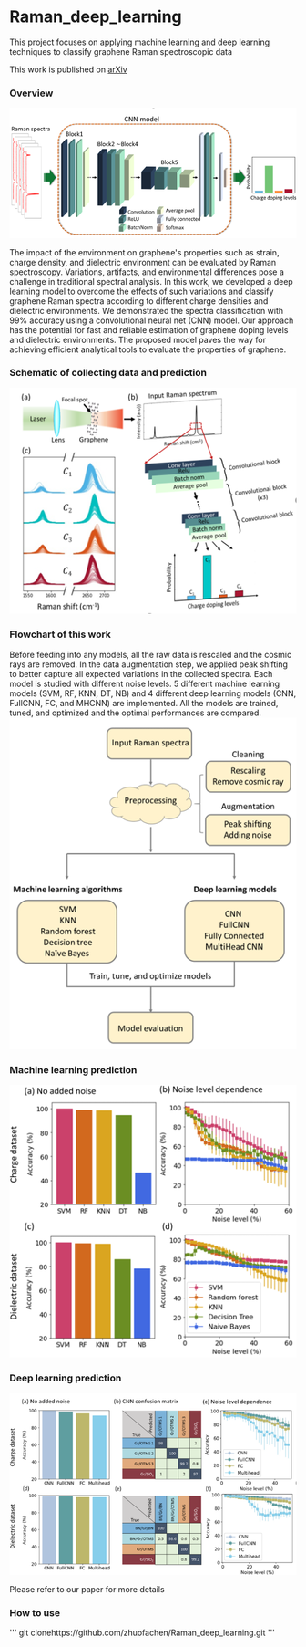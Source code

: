 # Raman_deep_learning
This project focuses on applying machine learning and deep learning techniques to classify graphene Raman spectroscopic data

This work is published on [arXiv](https://arxiv.org/abs/2203.00431)



### Overview
![Table of content](figures/table_of_content.png)


The impact of the environment on graphene's properties such as strain, charge density, and dielectric environment can be evaluated by Raman spectroscopy. Variations, artifacts, and environmental differences pose a challenge in traditional spectral analysis. In this work, we developed a deep learning model to overcome the effects of such variations and classify graphene Raman spectra according to different charge densities and dielectric environments. We demonstrated the spectra classification with 99% accuracy using a convolutional neural net (CNN) model. Our approach has the potential for fast and reliable estimation of graphene doping levels and dielectric environments. The proposed model paves the way for achieving efficient analytical tools to evaluate the properties of graphene. 

### Schematic of collecting data and prediction
![schematic_of_experiment](figures/Figure1_schematic_of_experiment.png)

### Flowchart of this work
 Before feeding into any models, all the raw data is rescaled and the cosmic rays are removed. In the data augmentation step, we applied peak shifting to better capture all
expected variations in the collected spectra. Each model is studied with different noise levels. 5 different machine learning models (SVM, RF, KNN, DT, NB) and 4 different deep learning models (CNN, FullCNN, FC, and MHCNN) are implemented. All the models are trained, tuned, and optimized and the optimal performances are compared. 
![Flowchart](figures/Flowchart_of_experimental_design.png)


### Machine learning prediction
![Machine learning results](figures/Figure2_machine_learning_results.png)




### Deep learning prediction
![Deep learning results](figures/Figure3_Deep_learning_results.png)

Please refer to our paper for more details

### How to use
'''
git clonehttps://github.com/zhuofachen/Raman_deep_learning.git
'''
